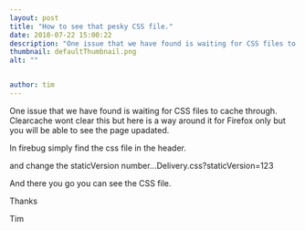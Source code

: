 ```yaml
---
layout: post
title: "How to see that pesky CSS file."
date: 2010-07-22 15:00:22
description: "One issue that we have found is waiting for CSS files to cache through. Clearcache wont clear this but here is a way around it for Firefox only but you will be able to see the page upadated. In firebug&#8230;"
thumbnail: defaultThumbnail.png
alt: ""


author: tim
---
```


<p>One issue that we have found is waiting for <span class="caps">CSS </span>files to cache through.  Clearcache wont clear this but here is a way around it for Firefox only but you will be able to see the page upadated. </p>

<p>In firebug simply find the css file in the header. <br />
<link media="screen, projection" type="text/css" href="http://currys2010.pan.e-merchant.com/css/themes/Delivery.css?staticVersion=1" rel="stylesheet"></p>

<p>and change the staticVersion number...Delivery.css?staticVersion=123</p>

<p>And there you go you can see the <span class="caps">CSS </span>file.  </p>

<p>Thanks</p>

<p>Tim</p>
